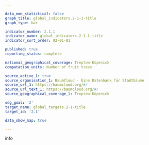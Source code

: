 ```yaml
---

data_non_statistical: false
graph_title: global_indicators.2-1-1-title
graph_type: bar

indicator_number: 2.1.1
indicator_name: global_indicators.2-1-1-title
indicator_sort_order: 02-01-01

published: true
reporting_status: complete

national_geographical_coverage: Treptow-Köpenick 
computation_units: Number of fruit trees

source_active_1: true 
source_organisation_1: BaumCloud - Eine Datenbank für Stadtbäume
source_url_1: https://baumcloud.org/#/
source_url_text_1: https://baumcloud.org/#/
source_geographical_coverage_1: Treptow-Köpenick 

sdg_goal: '2'
target_name: global_targets.2-1-title
target_id: '2.1'

data_show_map: true

---
```


info
